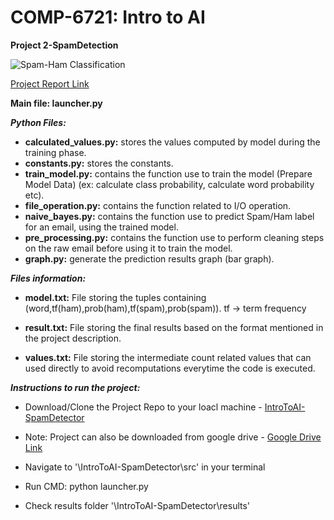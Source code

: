 # COMP-6721: Intro to AI 
**Project 2-SpamDetection**

![Spam-Ham Classification](https://1.bp.blogspot.com/-R4PgHVRlJvg/WhrDWjWy1AI/AAAAAAAAdCs/CMrnBlGaf6kSzm4TOQPN7y2Pf6E-QpGUACLcBGAs/s400/ml.PNG)

[Project Report Link](https://drive.google.com/file/d/1p9rSEnRzgfFPDgBrMYYb9S3sczY2pXq9/view)

**Main file: launcher.py**

_**Python Files:**_

- **calculated_values.py:** stores the values computed by model during the training phase.
- **constants.py:** stores the constants.
- **train_model.py:** contains the function use to train the model (Prepare Model Data) (ex: calculate class probability, calculate word probability etc).
- **file_operation.py:** contains the function related to I/O operation.
- **naive_bayes.py:** contains the function use to predict Spam/Ham label for an email, using the trained model.
- **pre_processing.py:** contains the function use to perform cleaning steps on the raw email before using it to train the model.
- **graph.py:** generate the prediction results graph (bar graph).


_**Files information:**_

- **model.txt:** File storing the tuples containing (word,tf(ham),prob(ham),tf(spam),prob(spam)). tf -> term frequency

- **result.txt:** File storing the final results based on the format mentioned in the project description.

- **values.txt:** File storing the intermediate count related values that can used directly to avoid recomputations everytime the code is executed.


_**Instructions to run the project:**_
* Download/Clone the Project Repo to your loacl machine - [IntroToAI-SpamDetector](https://github.com/apoorvsemwal/IntroToAI-SpamDetector.git)
* Note: Project can also be downloaded from google drive - [Google Drive Link](https://drive.google.com/drive/folders/1hFeO5xocprJfMTZcDSfcwEt-uOsAlrHS)

* Navigate to '\IntroToAI-SpamDetector\src' in your terminal

* Run CMD:
	python launcher.py
	
* Check results folder '\IntroToAI-SpamDetector\results'